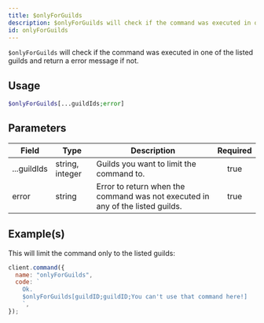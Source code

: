 ```yaml
---
title: $onlyForGuilds
description: $onlyForGuilds will check if the command was executed in one of the listed guilds and return a error message if not.
id: onlyForGuilds
---
```


`$onlyForGuilds` will check if the command was executed in one of the listed guilds and return a error message if not.

## Usage

```php
$onlyForGuilds[...guildIds;error]
```

## Parameters

| Field       | Type            | Description                                                                    | Required |
| ----------- | --------------- | ------------------------------------------------------------------------------ | :------: |
| ...guildIds | string, integer | Guilds you want to limit the command to.                                       |   true   |
| error       | string          | Error to return when the command was not executed in any of the listed guilds. |   true   |

## Example(s)

This will limit the command only to the listed guilds:

```javascript
client.command({
  name: "onlyForGuilds",
  code: `
    Ok.
    $onlyForGuilds[guildID;guildID;You can't use that command here!]
    `,
});
```

